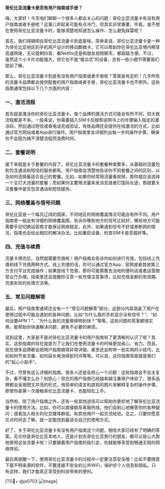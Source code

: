 **哥伦比亚流量卡是否有用户指南或手册？**

嗨，大家好！今天咱们聊聊一个很多人都会关心的问题：哥伦比亚流量卡有没有用户指南或者手册呢？这事儿听起来可能有点冷门，但其实非常重要。毕竟，谁不想在使用哥伦比亚流量卡时，能够清楚地知道怎么操作、怎么避免踩雷呢？

首先，我们得搞明白哥伦比亚流量卡到底是啥。简单来说，哥伦比亚流量卡是一种为哥伦比亚地区的手机用户设计的移动数据卡。它可以帮助你在哥伦比亚境内畅享高速网络，无论是刷抖音、看Netflix还是和朋友视频聊天，都超级方便。不过，虽然这个小卡片功能强大，但它也不是“傻瓜式”的设备，总有一些小细节需要我们提前了解。

那么，哥伦比亚流量卡到底有没有用户指南或者手册呢？答案是肯定的！几乎所有的流量卡品牌都会提供配套的用户指南或者手册，哥伦比亚流量卡也不例外。这些指南通常包括以下几个方面的内容：

### 一、激活流程
首先就是激活你的哥伦比亚流量卡。每个品牌的激活方式可能会有所不同，但大致流程都差不多。一般来说，你需要插入SIM卡后按照说明书上的步骤输入指定的激活码，然后通过短信或者电话完成验证。有些品牌还会提供在线激活的方式，比如通过官方网站或者App进行操作。用户指南里会详细列出每一步的操作步骤，确保你不会因为搞不清楚流程而浪费时间。

### 二、套餐说明
接下来就是关于套餐的内容了。哥伦比亚流量卡的套餐种类繁多，从基础的流量包到包含通话和短信的服务都有。用户指南会清楚地告诉你不同套餐之间的区别，以及如何选择最适合自己的套餐。比如，如果你经常用流量看视频，那你就应该选择一个主打大流量的套餐；而如果你主要用流量来发消息或者打国际长途，那就要关注套餐中是否包含通话和短信服务。

### 三、网络覆盖与信号问题
哥伦比亚是一个幅员辽阔的国家，不同地区的网络覆盖情况可能会有所不同。用户指南里一般会有详细的网络覆盖图，告诉你哪些地方的信号比较好，哪些地方可能需要手动切换运营商才能保证网络稳定。此外，如果遇到信号不好或者断网的情况，指南也会给出相应的解决办法，比如重启设备、检查SIM卡是否插好等。

### 四、充值与续费
流量卡用完后，当然就需要充值啦！用户指南会告诉你如何进行充值，包括线上充值和线下充值两种方式。线上充值的话，你可以通过官方App、官网或者其他第三方支付平台完成操作；如果是线下充值，那你可能需要去当地的便利店或者运营商营业厅办理。指南里还会提醒你注意一些充值注意事项，比如充值金额的有效期、充值失败的处理方法等。

### 五、常见问题解答
最后，用户指南里通常还会有一个“常见问题解答”部分。这部分内容涵盖了用户在使用过程中可能会遇到的各种问题，比如“为什么我的手机显示没有信号？”、“如何设置APN？”、“为什么我的流量用得特别快？”等等。这些问题的答案都很实用，能帮助你快速解决问题，避免不必要的麻烦。

说到这里，大家是不是对哥伦比亚流量卡的用户指南有了更清晰的认识了呢？其实，这些指南的存在就是为了让我们在使用流量卡的时候更加省心、省力。而且，现在很多品牌都会把用户指南做得非常详细，甚至还会附带一些实用的小技巧，比如如何节省流量、如何延长电池续航时间等等。可以说，这份指南简直就是我们的“贴心小助手”。

不过，尽管有这么详细的指南，很多人还是会担心一个问题：这些指南会不会太复杂，看不懂怎么办？别担心！现在的用户指南已经越来越注重用户体验了。很多品牌都会采用图文并茂的形式，用简单的语言和直观的图片来解释复杂的操作步骤。即使你是第一次接触哥伦比亚流量卡，也能轻松上手。

当然啦，除了用户指南之外，还有一些其他途径可以帮助你更好地了解哥伦比亚流量卡的使用方法。比如，你可以直接联系客服热线，他们会耐心地解答你的各种疑问；或者加入相关的社交媒体群组，和其他用户一起交流经验。总之，只要你愿意花点时间去了解，就一定能找到最适合自己的使用方式。

好了，关于哥伦比亚流量卡有没有用户指南这个问题，相信大家已经有了明确的答案。无论你是哥伦比亚本地人，还是计划去哥伦比亚旅行的朋友，都可以放心大胆地使用这张流量卡啦！只要跟着用户指南的指引走，你就能够享受到畅通无阻的网络体验。

最后再提醒一下，使用哥伦比亚流量卡的过程中一定要注意安全哦！比如不要随意下载不明来源的软件，不要连接不安全的公共WiFi，保护好个人信息和隐私。只有这样，我们才能真正享受到科技带来的便利。

[TG💪+ @jx0703 ![Image](https://github.com/user-attachments/assets/dbca1d08-cadb-493c-b0ec-ad6f7a83f270)]